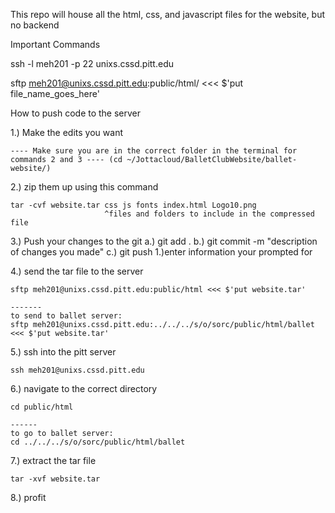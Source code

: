 This repo will house all the html, css, and javascript files for the website, but no backend


Important Commands


  ssh -l meh201 -p 22 unixs.cssd.pitt.edu
  
  
  sftp meh201@unixs.cssd.pitt.edu:public/html/ <<< $'put file_name_goes_here'
  


  How to push code to the server

  1.) Make the edits you want 

 	---- Make sure you are in the correct folder in the terminal for commands 2 and 3 ---- (cd ~/Jottacloud/BalletClubWebsite/ballet-website/)
  2.) zip them up using this command

  	tar -cvf website.tar css js fonts index.html Logo10.png
  						 ^files and folders to include in the compressed file

  3.) Push your changes to the git
  	a.) git add .
  	b.) git commit -m "description of changes you made"
  	c.) git push
  		1.)enter information your prompted for

  4.) send the tar file to the server 

  	sftp meh201@unixs.cssd.pitt.edu:public/html <<< $'put website.tar'
  	
  	-------
  	to send to ballet server:
  	sftp meh201@unixs.cssd.pitt.edu:../../../s/o/sorc/public/html/ballet <<< $'put website.tar'

  5.) ssh into the pitt server

  	ssh meh201@unixs.cssd.pitt.edu

  6.) navigate to the correct directory
  	
  	cd public/html
  	
  	------
  	to go to ballet server:
  	cd ../../../s/o/sorc/public/html/ballet

  7.) extract the tar file
  	
  	tar -xvf website.tar

  8.) profit 



